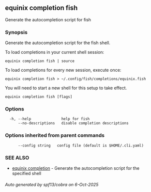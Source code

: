 ## equinix completion fish

Generate the autocompletion script for fish

### Synopsis

Generate the autocompletion script for the fish shell.

To load completions in your current shell session:

	equinix completion fish | source

To load completions for every new session, execute once:

	equinix completion fish > ~/.config/fish/completions/equinix.fish

You will need to start a new shell for this setup to take effect.


```
equinix completion fish [flags]
```

### Options

```
  -h, --help              help for fish
      --no-descriptions   disable completion descriptions
```

### Options inherited from parent commands

```
      --config string   config file (default is $HOME/.cli.yaml)
```

### SEE ALSO

* [equinix completion](equinix_completion.md)	 - Generate the autocompletion script for the specified shell

###### Auto generated by spf13/cobra on 6-Oct-2025
